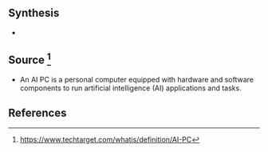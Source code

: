 ## Synthesis
- 
## Source [^1]
- An AI PC is a personal computer equipped with hardware and software components to run artificial intelligence (AI) applications and tasks.
## References

[^1]: https://www.techtarget.com/whatis/definition/AI-PC
